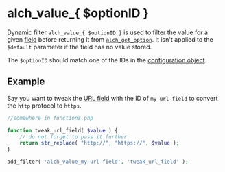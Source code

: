 # alch\_value\_{ $optionID }

Dynamic filter `alch_value_{ $optionID }` is used to filter the value for a given [field](../fields/) before returning it from [`alch_get_option`](../functions/alch_get_option.md). It isn't applied to the `$default` parameter if the field has no value stored.

The `$optionID` should match one of the IDs in the [configuration object](https://github.com/alchemyoptions/alchemy-options-docs/tree/8b2bf3bd7ce84655c638f5207b00fe1902d575b8/filters/Configuration.md).

## Example

Say you want to tweak the [URL field](../fields/url.md) with the ID of `my-url-field` to convert the `http` protocol to `https`.

```php
//somewhere in functions.php

function tweak_url_field( $value ) {
    // do not forget to pass it further
    return str_replace( "http://", "https://", $value );
}

add_filter( 'alch_value_my-url-field', 'tweak_url_field' );
```

